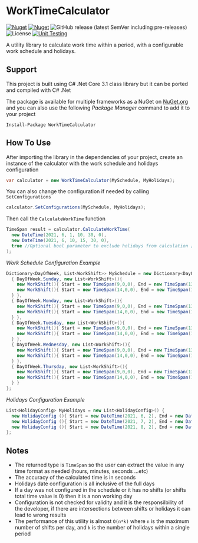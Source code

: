 # WorkTimeCalculator 
[![Nuget](https://img.shields.io/nuget/dt/WorkTimeCalculator)](https://www.nuget.org/packages/WorkTimeCalculator)
[![Nuget](https://img.shields.io/nuget/v/WorkTimeCalculator?logo=Nuget)](https://www.nuget.org/packages/WorkTimeCalculator)
![GitHub release (latest SemVer including pre-releases)](https://img.shields.io/github/v/release/CME64/WorkTimeCalculator?include_prereleases)
![License](https://img.shields.io/badge/license-LGPL%202.1-blue)
[![Unit Testing](https://github.com/CME64/WorkTimeCalculator/actions/workflows/tests.yml/badge.svg)](https://github.com/CME64/WorkTimeCalculator/actions/workflows/tests.yml)

A utility library to calculate work time within a period, with a configurable work schedule and holidays.

## Support
This project is built using C# .Net Core 3.1 class library but it can be ported and compiled with C# .Net

The package is available for multiple frameworks as a NuGet on [NuGet.org](https://www.nuget.org/packages/WorkTimeCalculator) and you can also use the following *Package Manager* command to add it to your project
```
Install-Package WorkTimeCalculator
```

## How To Use
After importing the library in the dependencies of your project, create an instance of the calculator with the work schedule and holidays configuration
```C#
var calculator = new WorkTimeCalculator(MySchedule, MyHolidays);
```

You can also change the configuration if needed by calling `SetConfigurations`
```C#
calculator.SetConfigurations(MySchedule, MyHolidays);
```

Then call the `CalculateWorkTime` function
```C#
TimeSpan result = calculator.CalculateWorkTime(
  new DateTime(2021, 6, 1, 10, 30, 0), 
  new DateTime(2021, 6, 10, 15, 30, 0),
  true //Optional bool parameter to exclude holidays from calculation [default: true]
);
```

*Work Schedule Configuration Example*
```C#
Dictionary<DayOfWeek, List<WorkShift>> MySchedule = new Dictionary<DayOfWeek, List<WorkShift>>() {
  { DayOfWeek.Sunday, new List<WorkShift>(){
    new WorkShift(){ Start = new TimeSpan(9,0,0), End = new TimeSpan(13,0,0)},
    new WorkShift(){ Start = new TimeSpan(14,0,0), End = new TimeSpan(18,0,0)}
  } },
  { DayOfWeek.Monday, new List<WorkShift>(){
    new WorkShift(){ Start = new TimeSpan(9,0,0), End = new TimeSpan(13,0,0)},
    new WorkShift(){ Start = new TimeSpan(14,0,0), End = new TimeSpan(18,0,0)}
  } },
  { DayOfWeek.Tuesday, new List<WorkShift>(){
    new WorkShift(){ Start = new TimeSpan(9,0,0), End = new TimeSpan(13,0,0)},
    new WorkShift(){ Start = new TimeSpan(14,0,0), End = new TimeSpan(18,0,0)}
  } },
  { DayOfWeek.Wednesday, new List<WorkShift>(){
    new WorkShift(){ Start = new TimeSpan(9,0,0), End = new TimeSpan(13,0,0)},
    new WorkShift(){ Start = new TimeSpan(14,0,0), End = new TimeSpan(18,0,0)}
  } },
  { DayOfWeek.Thursday, new List<WorkShift>(){
    new WorkShift(){ Start = new TimeSpan(9,0,0), End = new TimeSpan(13,0,0)},
    new WorkShift(){ Start = new TimeSpan(14,0,0), End = new TimeSpan(18,0,0)}
  } }
};
```

*Holidays Configuration Example*
```C#
List<HolidayConfig> MyHolidays = new List<HolidayConfig>() {
  new HolidayConfig (){ Start = new DateTime(2021, 6, 2), End = new DateTime(2021, 6, 8) },
  new HolidayConfig (){ Start = new DateTime(2021, 7, 2), End = new DateTime(2021, 7, 8) },
  new HolidayConfig (){ Start = new DateTime(2021, 8, 2), End = new DateTime(2021, 8, 8) }
};
```

## Notes
- The returned type is `TimeSpan` so the user can extract the value in any time format as needed (hours, minutes, seconds ...etc)
- The accuracy of the calculated time is in seconds
- Holidays date configuration is all inclusive of the full days
- If a day was not configured in the schedule or it has no shifts (or shifts total time value is 0) then it is a non working day
- Configuration is not checked for validity and it is the responsilbility of the developer, if there are intersections between shifts or holidays it can lead to wrong results
- The performance of this utility is almost `O(n*k)` where `n` is the maximum number of shifts per day, and `k` is the number of holidays within a single period


